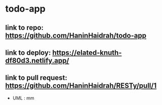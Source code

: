 # todo-app
## link to repo: https://github.com/HaninHaidrah/todo-app 
## link to deploy: https://elated-knuth-df80d3.netlify.app/ 
## link to pull request: https://github.com/HaninHaidrah/RESTy/pull/1
* UML : mm